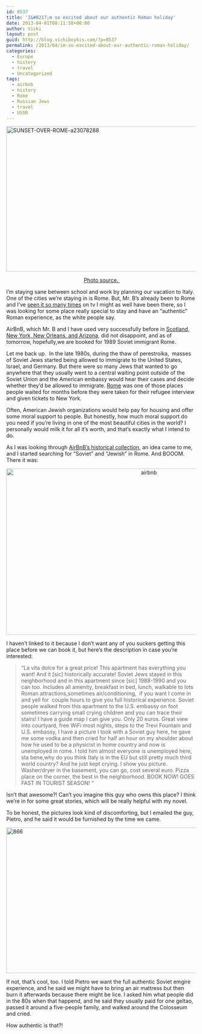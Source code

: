 ```yaml
---
id: 8537
title: 'I&#8217;m so excited about our authentic Roman holiday'
date: 2013-04-01T08:11:58+00:00
author: Vicki
layout: post
guid: http://blog.vickiboykis.com/?p=8537
permalink: /2013/04/im-so-excited-about-our-authentic-roman-holiday/
categories:
  - Europe
  - history
  - travel
  - Uncategorized
tags:
  - airbnb
  - history
  - Rome
  - Russian Jews
  - travel
  - USSR
---
```

[<img class="aligncenter size-medium wp-image-8540" alt="SUNSET-OVER-ROME-a23078288" src="http://blog.vickiboykis.com/wp-content/uploads/2013/04/SUNSET-OVER-ROME-a23078288-580x386.jpg" width="580" height="386" />](http://blog.vickiboykis.com/wp-content/uploads/2013/04/SUNSET-OVER-ROME-a23078288.jpg)

<p style="text-align: center;">
   <a href="http://www.fotocommunity.com/pc/pc/display/23078288" target="_blank">Photo source. </a>
</p>

I&#8217;m staying sane between school and work by planning our vacation to Italy. One of the cities we&#8217;re staying in is Rome. But, Mr. B&#8217;s already been to Rome and I&#8217;ve <a href="http://blog.vickiboykis.com/2009/04/why-we-all-sometimes-need-a-roman-holiday/" target="_blank">seen it so many times</a> on tv I might as well have been there, so I was looking for some place really special to stay and have an &#8220;authentic&#8221; Roman experience, as the white people say.

<!--more-->

AirBnB, which Mr. B and I have used very successfully before in <a href="http://blog.vickiboykis.com/?s=airbnb&submit=Search" target="_blank">Scotland, New York, New Orleans, and Arizona,</a> did not disappoint, and as of tomorrow, hopefully,we are booked for 1989 Soviet immigrant Rome.

Let me back up.  In the late 1980s, during the thaw of perestroika,  masses of Soviet Jews started being allowed to immigrate to the United States, Israel, and Germany. But there were so many Jews that wanted to go anywhere that they usually went to a central waiting point outside of the Soviet Union and the American embassy would hear their cases and decide whether they&#8217;d be allowed to immigrate. <a href="http://articles.chicagotribune.com/1989-09-13/news/8901120640_1_emigration-russian-jews-rome-and-vienna" target="_blank">Rome</a> was one of those places people waited for months before they were taken for their refugee interview and given tickets to New York.

Often, American Jewish organizations would help pay for housing and offer some moral support to people. But honestly, how much moral support do you need if you&#8217;re living in one of the most beautiful cities in the world? I personally would milk it for all it&#8217;s worth, and that&#8217;s exactly what I intend to do.

As I was looking through <a href="https://www.airbnb.com/wishlists/places-that-made-history" target="_blank">AirBnB&#8217;s historical collection</a>, an idea came to me, and I started searching for &#8220;Soviet&#8221; and &#8220;Jewish&#8221; in Rome. And BOOOM. There it was:

<p style="text-align: center;">
  <a href="http://blog.vickiboykis.com/wp-content/uploads/2013/04/airbnb.png"><img class="aligncenter  wp-image-8538" alt="airbnb" src="http://blog.vickiboykis.com/wp-content/uploads/2013/04/airbnb.png" width="743" height="442" /></a>
</p>

I haven&#8217;t linked to it because I don&#8217;t want any of you suckers getting this place before we can book it, but here&#8217;s the description in case you&#8217;re interested:

> &#8220;La vita dolce for a great price! This apartment has everything you want! And it [sic] historically accurate! Soviet Jews stayed in this neighborhood and in this apartment since [sic] 1988-1990 and you can too. Includes all amenity, breakfast in bed, lunch, walkable to lots Roman attractions,sometimes air/conditioning,  if you want I come in and yell for  couple hours to give you full historical experience. Soviet people walked from this apartment to the U.S. embassy on foot sometimes carrying small crying children and you can trace their stairs! I have a guide map I can give you. Only 20 euros. Great view into courtyard, free WiFi most nights, steps to the Trevi Fountain and U.S. embassy, I have a picture I took with a Soviet guy here, he gave me some vodka and then cried for half an hour on my shoulder about how he used to be a physicist in home country and now is unemployed in rome. I told him almost everyone is unemployed here, sta bene,why do you think Italy is in the EU but still pretty much third world country? And he just kept crying. I show you picture. Washer/dryer in the basement, you can go, cost several euro. Pizza place on the corner, the best in the neighborhood. BOOK NOW! GOES FAST IN TOURIST SEASON! &#8220;

Isn&#8217;t that awesome?! Can&#8217;t you imagine this guy who owns this place? I think we&#8217;re in for some great stories, which will be really helpful with my novel.

To be honest, the pictures look kind of discomforting, but I emailed the guy, Pietro, and he said it would be furnished by the time we came.

[<img class="aligncenter size-medium wp-image-8539" alt="866" src="http://blog.vickiboykis.com/wp-content/uploads/2013/04/866-580x387.jpg" width="580" height="387" />](http://blog.vickiboykis.com/wp-content/uploads/2013/04/866.jpg)

If not, that&#8217;s cool, too. I told Pietro we want the full authentic Soviet emgire experience, and he said we might have to bring an air mattress but then burn it afterwards because there might be lice. I asked him what people did in the 80s when that happend, and he said they usually paid for one geltao, passed it around a five-people family, and walked around the Colosseum and cried.

How authentic is that?!

&nbsp;

&nbsp;